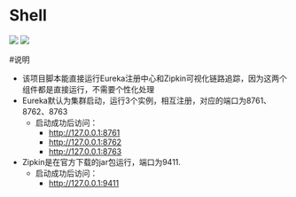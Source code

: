 # Shell
![](https://img.shields.io/badge/jdk-1.8.0_151-9cf.svg)
![](https://img.shields.io/badge/maven-3.5.0-ff69b4.svg)

#说明
- 该项目脚本能直接运行Eureka注册中心和Zipkin可视化链路追踪，因为这两个组件都是直接运行，不需要个性化处理
- Eureka默认为集群启动，运行3个实例，相互注册，对应的端口为8761、8762、8763
  - 启动成功后访问：
       - http://127.0.0.1:8761
       - http://127.0.0.1:8762
       - http://127.0.0.1:8763
- Zipkin是在官方下载的jar包运行，端口为9411.
    - 启动成功后访问：
       - http://127.0.0.1:9411